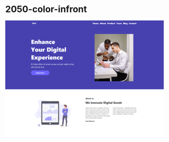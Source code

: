 # 2050-color-infront
![](https://github.com/ratevo/2050-color-infront/blob/main/screenshot%202050.png)
